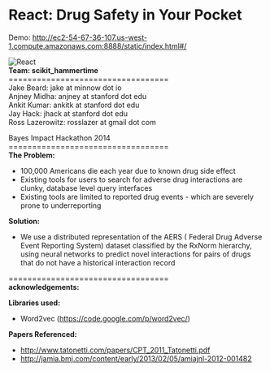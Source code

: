 ## <h1>React: Drug Safety in Your Pocket</h1>

Demo: http://ec2-54-67-36-107.us-west-1.compute.amazonaws.com:8888/static/index.html#/

![React](http://i.imgur.com/LVCxUoM.png)<br>
**Team: scikit_hammertime**<br>
==================================<br>
Jake Beard: jake at minnow dot io <br>
Anjney Midha: anjney at stanford dot edu<br>
Ankit Kumar: ankitk at stanford dot edu<br>
Jay Hack: jhack at stanford dot edu<br>
Ross Lazerowitz: rosslazer at gmail dot com<br>

Bayes Impact Hackathon 2014<br>
==================================<br>
**The Problem:**<br>
- 100,000 Americans die each year due to known drug side effect
- Existing tools for users to search for adverse drug interactions are clunky, database level query interfaces
- Existing tools are limited to reported drug events - which are severely prone to underreporting

**Solution:**<br>
- We use a distributed representation of the AERS ( Federal Drug Adverse Event Reporting System) dataset classified by the RxNorm hierarchy, using neural networks to predict novel interactions for pairs of drugs that do not have a historical interaction record

==================================<br>
**acknowledgements:**<br>

**Libraries used:**<br>
- Word2vec (https://code.google.com/p/word2vec/)

**Papers Referenced:**<br>
- http://www.tatonetti.com/papers/CPT_2011_Tatonetti.pdf
- http://jamia.bmj.com/content/early/2013/02/05/amiajnl-2012-001482
